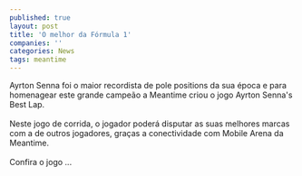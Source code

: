 ```yaml
---
published: true
layout: post
title: 'O melhor da Fórmula 1'
companies: ''
categories: News
tags: meantime
---
```

Ayrton Senna foi o maior recordista de pole positions da sua &eacute;poca e para homenagear este grande campe&atilde;o a Meantime
 criou o jogo Ayrton Senna's Best Lap.<br /><br />Neste jogo de corrida,
 o jogador poder&aacute; disputar as suas melhores marcas com a de outros jogadores, gra&ccedil;as a conectividade com Mobile Arena da Meantime.<br /><br />Confira o jogo ...

